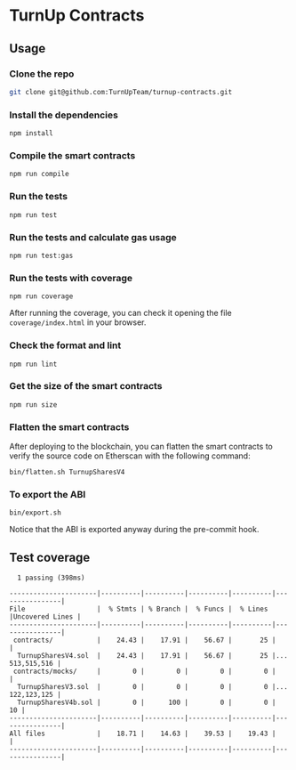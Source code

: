 # TurnUp Contracts

## Usage

### Clone the repo

```bash
git clone git@github.com:TurnUpTeam/turnup-contracts.git
```

### Install the dependencies

```
npm install
```

### Compile the smart contracts

```
npm run compile
```

### Run the tests

```
npm run test
```

### Run the tests and calculate gas usage

```
npm run test:gas
```

### Run the tests with coverage

```
npm run coverage
```

After running the coverage, you can check it opening the file `coverage/index.html` in your browser.

### Check the format and lint

```
npm run lint
```

### Get the size of the smart contracts

```
npm run size
```

### Flatten the smart contracts

After deploying to the blockchain, you can flatten the smart contracts to verify the source code on Etherscan with the following command:

```
bin/flatten.sh TurnupSharesV4
```

### To export the ABI

```
bin/export.sh
```

Notice that the ABI is exported anyway during the pre-commit hook.

## Test coverage

```
  1 passing (398ms)

----------------------|----------|----------|----------|----------|----------------|
File                  |  % Stmts | % Branch |  % Funcs |  % Lines |Uncovered Lines |
----------------------|----------|----------|----------|----------|----------------|
 contracts/           |    24.43 |    17.91 |    56.67 |       25 |                |
  TurnupSharesV4.sol  |    24.43 |    17.91 |    56.67 |       25 |... 513,515,516 |
 contracts/mocks/     |        0 |        0 |        0 |        0 |                |
  TurnupSharesV3.sol  |        0 |        0 |        0 |        0 |... 122,123,125 |
  TurnupSharesV4b.sol |        0 |      100 |        0 |        0 |             10 |
----------------------|----------|----------|----------|----------|----------------|
All files             |    18.71 |    14.63 |    39.53 |    19.43 |                |
----------------------|----------|----------|----------|----------|----------------|
```
